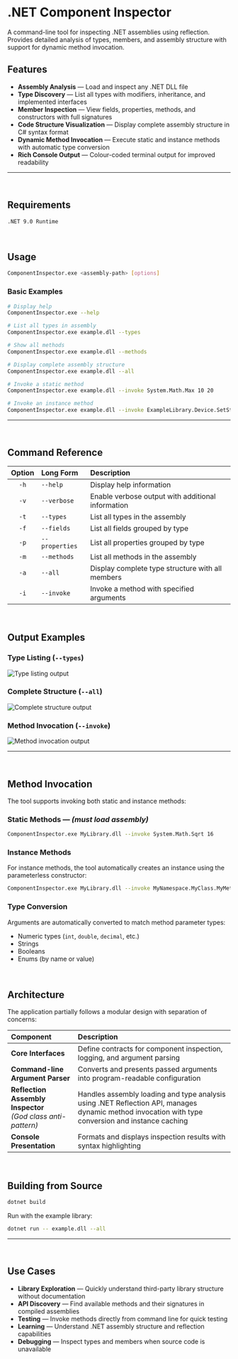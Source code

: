 # .NET Component Inspector
A command-line tool for inspecting .NET assemblies using reflection. Provides detailed analysis of
types, members, and assembly structure with support for dynamic method invocation.

## Features
- **Assembly Analysis** — Load and inspect any .NET DLL file
- **Type Discovery** — List all types with modifiers, inheritance, and implemented interfaces
- **Member Inspection** — View fields, properties, methods, and constructors with full signatures
- **Code Structure Visualization** — Display complete assembly structure in C# syntax format
- **Dynamic Method Invocation** — Execute static and instance methods with automatic type conversion
- **Rich Console Output** — Colour-coded terminal output for improved readability
----------------------------------------------------------------------------------------------------
<br>

## Requirements
`.NET 9.0 Runtime`

<br>

## Usage

```bash
ComponentInspector.exe <assembly-path> [options]
```

### Basic Examples
```bash
# Display help
ComponentInspector.exe --help

# List all types in assembly
ComponentInspector.exe example.dll --types

# Show all methods
ComponentInspector.exe example.dll --methods

# Display complete assembly structure
ComponentInspector.exe example.dll --all

# Invoke a static method
ComponentInspector.exe example.dll --invoke System.Math.Max 10 20

# Invoke an instance method
ComponentInspector.exe example.dll --invoke ExampleLibrary.Device.SetStatus 1
```
----------------------------------------------------------------------------------------------------
<br>

## Command Reference
| Option | Long Form       | Description                                       |
|:------:|:----------------|:--------------------------------------------------|
| `-h`   | `--help`        | Display help information                          |
| `-v`   | `--verbose`     | Enable verbose output with additional information |
| `-t`   | `--types`       | List all types in the assembly                    |
| `-f`   | `--fields`      | List all fields grouped by type                   |
| `-p`   | `--properties`  | List all properties grouped by type               |
| `-m`   | `--methods`     | List all methods in the assembly                  |
| `-a`   | `--all`         | Display complete type structure with all members  |
| `-i`   | `--invoke`      | Invoke a method with specified arguments          |

<br>

## Output Examples

### Type Listing (`--types`)
![Type listing output](DemoImages/type-listing.png)

### Complete Structure (`--all`)
![Complete structure output](DemoImages/code-dump.png)

### Method Invocation (`--invoke`)
![Method invocation output](DemoImages/method-invocation.png)

----------------------------------------------------------------------------------------------------
<br>

## Method Invocation

The tool supports invoking both static and instance methods:

### Static Methods — *(must load assembly)*
```bash
ComponentInspector.exe MyLibrary.dll --invoke System.Math.Sqrt 16
```

### Instance Methods
For instance methods, the tool automatically creates an instance using the parameterless constructor:
```bash
ComponentInspector.exe MyLibrary.dll --invoke MyNamespace.MyClass.MyMethod "input string"
```

### Type Conversion
Arguments are automatically converted to match method parameter types:
- Numeric types (`int`, `double`, `decimal`, etc.)
- Strings
- Booleans
- Enums (by name or value)

<br>

## Architecture
The application partially follows a modular design with separation of concerns:

| Component                                                          | Description                                                                                                                                       |
|:-------------------------------------------------------------------|:--------------------------------------------------------------------------------------------------------------------------------------------------|
| **Core Interfaces**                                                | Define contracts for component inspection, logging, and argument parsing                                                                          |
| **Command-line Argument Parser**                                   | Converts and presents passed arguments into program-readable configuration                                                                        |
| **Reflection Assembly Inspector** <br/> *(God class anti-pattern)* | Handles assembly loading and type analysis using .NET Reflection API, manages dynamic method invocation with type conversion and instance caching |
| **Console Presentation**                                           | Formats and displays inspection results with syntax highlighting                                                                                  |

<br>

## Building from Source

```bash
dotnet build
```

Run with the example library:
```bash
dotnet run -- example.dll --all
```
----------------------------------------------------------------------------------------------------
<br>

## Use Cases
- **Library Exploration** — Quickly understand third-party library structure without documentation
- **API Discovery** — Find available methods and their signatures in compiled assemblies
- **Testing** — Invoke methods directly from command line for quick testing
- **Learning** — Understand .NET assembly structure and reflection capabilities
- **Debugging** — Inspect types and members when source code is unavailable
